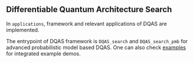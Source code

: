 ## Differentiable Quantum Architecture Search

In `applications`, framework and relevant applications of DQAS are implemented.

The entrypoint of DQAS framework is `DQAS_search` and `DQAS_search_pmb` for advanced probabilistic model based DQAS.
One can also check [examples](/examples) for integrated example demos.
